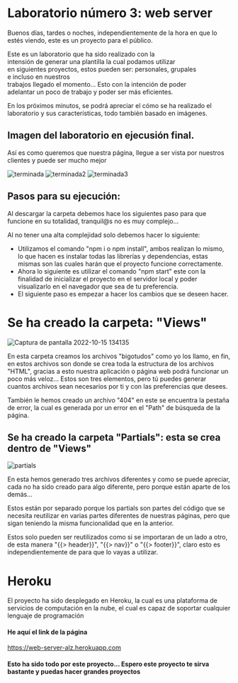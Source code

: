 # Laboratorio número 3: web server

Buenos días, tardes o noches, independientemente de la hora en que lo estés viendo, este es un proyecto para el público.

Este es un laboratorio que ha sido realizado con la intensión de generar una plantilla la cual podamos utilizar en siguientes proyectos, estos pueden ser: personales, grupales e incluso en nuestros trabajos llegado el momento... Esto con la intención de poder adelantar un poco de trabajo y poder ser más eficientes.

En los próximos minutos, se podrá apreciar el cómo se ha realizado el laboratorio y sus características, todo también basado en imágenes.

## Imagen del laboratorio en ejecusión final. 

Así es como queremos que nuestra página, llegue a ser vista por nuestros clientes y puede ser mucho mejor

![terminada](https://user-images.githubusercontent.com/105325885/196001834-d1bd0617-d4bc-4b5c-8969-5d13c07e0104.png)
![terminada2](https://user-images.githubusercontent.com/105325885/196001947-655f94dc-4bd2-4852-aeef-69521aaad276.png)
![terminada3](https://user-images.githubusercontent.com/105325885/196001990-4eb99474-0ca5-4ad1-a99a-227966fba39b.png)

## Pasos para su ejecución:

Al descargar la carpeta debemos hace los siguientes paso para que funcione en su totalidad, tranquil@s no es muy complejo...

Al no tener una alta complejidad solo debemos hacer lo siguiente:

* Utilizamos el comando "npm i o npm install", ambos realizan lo mismo, lo que hacen es instalar todas las librerías y dependencias, estas mismas son las cuales harán que el proyecto funcione correctamente.
* Ahora lo siguiente es utilizar el comando "npm start" este con la finalidad de inicializar el proyecto en el servidor local y poder visualizarlo en el navegador que sea de tu preferencia.
* El siguiente paso es empezar a hacer los cambios que se deseen hacer.

# Se ha creado la carpeta: "Views"

![Captura de pantalla 2022-10-15 134135](https://user-images.githubusercontent.com/105325885/196003005-d77d37f2-c360-4f03-9734-a2fb62ae4c52.png)

En esta carpeta creamos los archivos "bigotudos" como yo los llamo, en fin, en estos archivos son donde se crea toda la estructura de los archivos "HTML", gracias a esto nuestra aplicación o página web podrá funcionar un poco más veloz... Estos son tres elementos, pero tú puedes generar cuantos archivos sean necesarios por ti y con las preferencias que desees.

También le hemos creado un archivo "404" en este se encuentra la pestaña de error, la cual es generada por un error en el "Path" de búsqueda de la página.

## Se ha creado la carpeta "Partials": esta se crea dentro de "Views"

![partials](https://user-images.githubusercontent.com/105325885/196005769-92dc6e09-993c-4d75-9327-8f9fb94ed5cc.png)

En esta hemos generado tres archivos diferentes y como se puede apreciar, cada no ha sido creado para algo diferente, pero porque están aparte de los demás...

Estos están por separado porque los partials son partes del código que se necesita reutilizar en varias partes diferentes de nuestras páginas, pero que sigan teniendo la misma funcionalidad que en la anterior.

Estos solo pueden ser reutilizados como si se importaran de un lado a otro, de esta manera "{{> header}}", "{{> nav}}" o "{{> footer}}", claro esto es independientemente de para que lo vayas a utilizar.
# Heroku

El proyecto ha sido desplegado en Heroku, la cual es una plataforma de servicios de computación en la nube, el cual es capaz de soportar cualquier lenguaje de programación

#### He aquí el link de la página
https://web-server-alz.herokuapp.com

#### Esto ha sido todo por este proyecto... Espero este proyecto te sirva bastante y puedas hacer grandes proyectos
